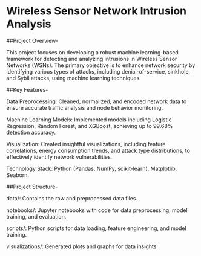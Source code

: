 # Wireless Sensor Network Intrusion Analysis
##Project Overview-

This project focuses on developing a robust machine learning-based framework for detecting and analyzing intrusions in Wireless Sensor Networks (WSNs). The primary objective is to enhance network security by identifying various types of attacks, including denial-of-service, sinkhole, and Sybil attacks, using machine learning techniques.

##Key Features-

Data Preprocessing: Cleaned, normalized, and encoded network data to ensure accurate traffic analysis and node behavior monitoring.

Machine Learning Models: Implemented models including Logistic Regression, Random Forest, and XGBoost, achieving up to 99.68% detection accuracy.

Visualization: Created insightful visualizations, including feature correlations, energy consumption trends, and attack type distributions, to effectively identify network vulnerabilities.

Technology Stack: Python (Pandas, NumPy, scikit-learn), Matplotlib, Seaborn.

##Project Structure-

data/: Contains the raw and preprocessed data files.

notebooks/: Jupyter notebooks with code for data preprocessing, model training, and evaluation.

scripts/: Python scripts for data loading, feature engineering, and model training.

visualizations/: Generated plots and graphs for data insights.
